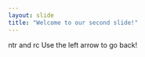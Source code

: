 ```yaml
---
layout: slide
title: "Welcome to our second slide!"
---
```

ntr and rc 
Use the left arrow to go back!
